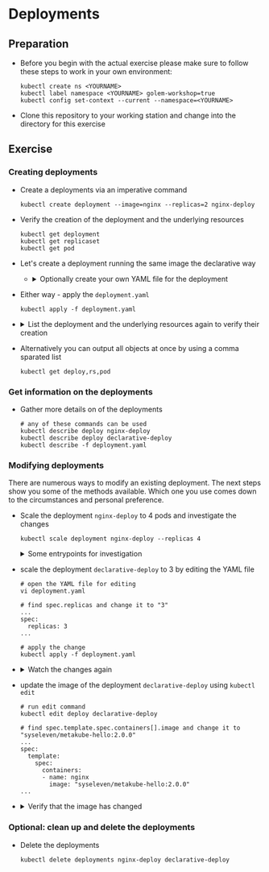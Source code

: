 # Deployments

## Preparation

* Before you begin with the actual exercise please make sure to follow these steps to work in your own environment:

  ```shell
  kubectl create ns <YOURNAME>
  kubectl label namespace <YOURNAME> golem-workshop=true
  kubectl config set-context --current --namespace=<YOURNAME>
  ```

* Clone this repository to your working station and change into the directory for this exercise

## Exercise

### Creating deployments

* Create a deployments via an imperative command

  ```shell
  kubectl create deployment --image=nginx --replicas=2 nginx-deploy
  ```

* Verify the creation of the deployment and the underlying resources

  ```shell
  kubectl get deployment
  kubectl get replicaset
  kubectl get pod
  ```

* Let's create a deployment running the same image the declarative way
  * <details><summary>Optionally create your own YAML file for the deployment</summary>

    ```shell
    kubectl create deployment declarative-deploy --image=nginx --replicas=2 --dry-run=client -o yaml > deployment.yaml
    ```

    </details>

* Either way - apply the `deployment.yaml`

  ```shell
  kubectl apply -f deployment.yaml
  ```

* <details><summary>List the deployment and the underlying resources again to verify their creation</summary>

  ```shell
  kubectl get deployment
  kubectl get replicaset
  kubectl get pod
  ```
* Alternatively you can output all objects at once by using a comma sparated list
  
  ```shell
  kubectl get deploy,rs,pod
  ```

  </details>

### Get information on the deployments

* Gather more details on of the deployments

  ```shell
  # any of these commands can be used
  kubectl describe deploy nginx-deploy
  kubectl describe deploy declarative-deploy
  kubectl describe -f deployment.yaml
  ```

### Modifying deployments

There are numerous ways to modify an existing deployment.
The next steps show you some of the methods available.
Which one you use comes down to the circumstances and personal preference.

* Scale the deployment `nginx-deploy` to 4 pods and investigate the changes

  ```shell
  kubectl scale deployment nginx-deploy --replicas 4
  ```

  <details><summary>Some entrypoints for investigation</summary>

  ```shell
  kubectl get deployment
  kubectl get replicaset
  kubectl get pod
  kubectl describe deploy nginx-deploy
  ```

  </details>

* scale the deployment `declarative-deploy` to 3 by editing the YAML file

  ```shell
  # open the YAML file for editing
  vi deployment.yaml
  
  # find spec.replicas and change it to "3"
  ...
  spec:
    replicas: 3
  ...
  
  # apply the change
  kubectl apply -f deployment.yaml
  ```

* <details><summary>Watch the changes again</summary>

  ```shell
  kubectl get deployment
  kubectl get replicaset
  kubectl get pod
  kubectl describe deploy nginx-deploy
  kubectl describe deploy declarative-deploy
  ```

  </details>

* update the image of the deployment `declarative-deploy` using `kubectl edit`

  ```shell
  # run edit command
  kubectl edit deploy declarative-deploy
  
  # find spec.template.spec.containers[].image and change it to "syseleven/metakube-hello:2.0.0"
  ...
  spec:
    template:
      spec:
        containers:
        - name: nginx
          image: "syseleven/metakube-hello:2.0.0"
  ...
  ```

* <details><summary>Verify that the image has changed</summary>

  ```shell
  kubectl describe deploy declarative-deploy
  ```

  </details>

### Optional: clean up and delete the deployments

* Delete the deployments

  ```shell
  kubectl delete deployments nginx-deploy declarative-deploy
  ```
